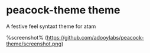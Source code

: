 # peacock-theme theme

A festive feel syntaxt theme for atam

%screenshot%
(https://github.com/adooylabs/peacock-theme/screenshot.png)
